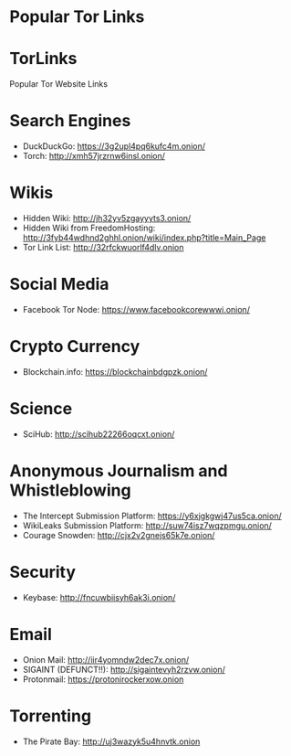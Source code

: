 # Popular Tor Links

# TorLinks
Popular Tor Website Links

# Search Engines
* DuckDuckGo: https://3g2upl4pq6kufc4m.onion/
* Torch: http://xmh57jrzrnw6insl.onion/

# Wikis
* Hidden Wiki: http://jh32yv5zgayyyts3.onion/
* Hidden Wiki from FreedomHosting: http://3fyb44wdhnd2ghhl.onion/wiki/index.php?title=Main_Page
* Tor Link List: http://32rfckwuorlf4dlv.onion

# Social Media
* Facebook Tor Node: https://www.facebookcorewwwi.onion/

# Crypto Currency
* Blockchain.info: https://blockchainbdgpzk.onion/

# Science
* SciHub: http://scihub22266oqcxt.onion/

# Anonymous Journalism and Whistleblowing
* The Intercept Submission Platform: https://y6xjgkgwj47us5ca.onion/
* WikiLeaks Submission Platform: http://suw74isz7wqzpmgu.onion/
* Courage Snowden: http://cjx2v2gnejs65k7e.onion/

# Security
* Keybase: http://fncuwbiisyh6ak3i.onion/

# Email
* Onion Mail: http://iir4yomndw2dec7x.onion/
* SIGAINT (DEFUNCT!!): http://sigaintevyh2rzvw.onion/
* Protonmail: https://protonirockerxow.onion

# Torrenting
* The Pirate Bay: http://uj3wazyk5u4hnvtk.onion
